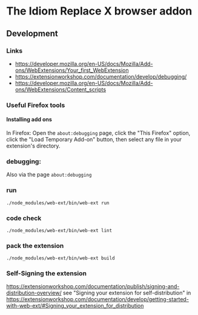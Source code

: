 # The Idiom Replace X browser addon

## Development

### Links

* https://developer.mozilla.org/en-US/docs/Mozilla/Add-ons/WebExtensions/Your_first_WebExtension
* https://extensionworkshop.com/documentation/develop/debugging/
* https://developer.mozilla.org/en-US/docs/Mozilla/Add-ons/WebExtensions/Content_scripts

### Useful Firefox tools

#### Installing add ons

In Firefox: Open the `about:debugging` page, 
click the "This Firefox" option, 
click the "Load Temporary Add-on" button, 
then select any file in your extension's directory.

### debugging: 

Also via the page `about:debugging`

### run

~~~
./node_modules/web-ext/bin/web-ext run 
~~~

### code check

~~~
./node_modules/web-ext/bin/web-ext lint 
~~~

### pack the extension

~~~
./node_modules/web-ext/bin/web-ext build     
~~~

### Self-Signing the extension

https://extensionworkshop.com/documentation/publish/signing-and-distribution-overview/
see "Signing your extension for self-distribution" in https://extensionworkshop.com/documentation/develop/getting-started-with-web-ext/#Signing_your_extension_for_distribution